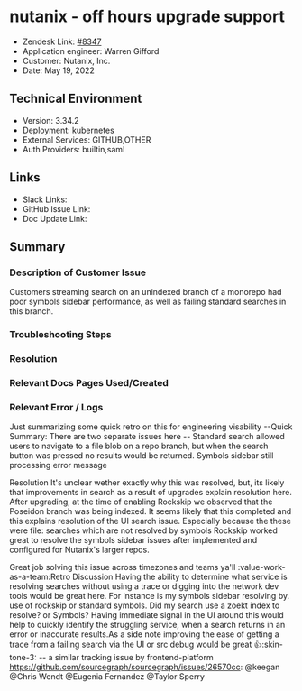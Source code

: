 
# nutanix - off hours upgrade support <!-- Ticket Title  Hint: include keywords to make it searchable -->

- Zendesk Link: [#8347](https://sourcegraph.zendesk.com/agent/tickets/8347)
- Application engineer: Warren Gifford
- Customer: Nutanix, Inc. <!-- Redact if this contains personally identifying information -->
- Date: May 19, 2022

<!-- Data populated from integration, speak to Ben Gordon or Michael Bali if not working -->
<!-- During Internal team trial, fill missing data manually (we are waiting for all data to sync) -->

## Technical Environment
- Version: 3.34.2​
- Deployment: kubernetes
- External Services: GITHUB,OTHER
- Auth Providers: builtin,saml


## Links
<!-- Data for application engineer manual entry -->
- Slack Links:
- GitHub Issue Link:
- Doc Update Link:

## Summary
### Description of Customer Issue

Customers streaming search on an unindexed branch of a monorepo had poor symbols sidebar performance, as well as failing standard searches in this branch.

### Troubleshooting Steps

### Resolution

### Relevant Docs Pages Used/Created

### Relevant Error / Logs
<!-- Please redact keys, tokens, and personal identifying information -->

Just summarizing some quick retro on this for engineering visability --Quick Summary:
There are two separate issues here --
Standard search allowed users to navigate to a file blob on a repo branch, but when the search button was pressed no results would be returned.
Symbols sidebar still processing error message

Resolution
It's unclear wether exactly why this was resolved, but, its likely that improvements in search as a result of upgrades explain resolution here. After upgrading, at the time of enabling Rockskip we observed that the Poseidon branch was being indexed. It seems likely that this completed and this explains resolution of the UI search issue. Especially because the these were file: searches which are not resolved by symbols
Rockskip worked great to resolve the symbols sidebar issues after implemented and configured for Nutanix's larger repos.

Great job solving this issue across timezones and teams ya'll :value-work-as-a-team:Retro Discussion
Having the ability to determine what service is resolving searches without using a trace or digging into the network dev tools would be great here. For instance is my symbols sidebar resolving by. use of rockskip or standard symbols. Did my search use a zoekt index to resolve? or Symbols? Having immediate signal in the UI around this would help to quickly identify the struggling service, when a search returns in an error or inaccurate results.As a side note improving the ease of getting a trace from a failing search via the UI or src debug would be great :thumbsup::skin-tone-3: -- a similar tracking issue by frontend-platform https://github.com/sourcegraph/sourcegraph/issues/26570cc: @keegan @Chris Wendt @Eugenia Fernandez @Taylor Sperry


<!-- Once complete, upload a copy to https://github.com/sourcegraph/support-tools-internal/tree/main/resolved-tickets as a .md file -->
<!-- Name the file 8347.md -->
